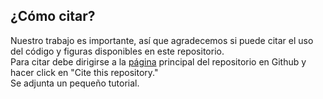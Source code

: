 ## ¿Cómo citar?  
Nuestro trabajo es importante, así que agradecemos si puede citar el uso del código y figuras disponibles en este repositorio.  
Para citar debe dirigirse a la [página](https://github.com/NucleoMIGRA/migra) principal del repositorio en Github y hacer click en "Cite this repository."  
Se adjunta un pequeño tutorial.
